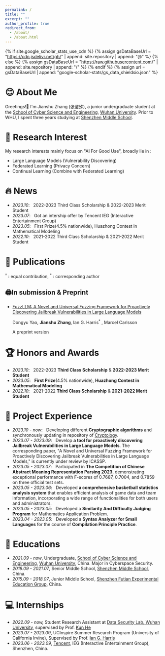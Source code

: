 ```yaml
---
permalink: /
title: ""
excerpt: ""
author_profile: true
redirect_from: 
  - /about/
  - /about.html
---
```


{% if site.google_scholar_stats_use_cdn %}
{% assign gsDataBaseUrl = "https://cdn.jsdelivr.net/gh/" | append: site.repository | append: "@" %}
{% else %}
{% assign gsDataBaseUrl = "https://raw.githubusercontent.com/" | append: site.repository | append: "/" %}
{% endif %}
{% assign url = gsDataBaseUrl | append: "google-scholar-stats/gs_data_shieldsio.json" %}

<span class='anchor' id='about-me'></span>

# 😊 About Me

Greetings!👋
I'm Jianshu Zhang (张鉴殊), a junior undergraduate student at the [School of Cyber Science and Engineering](http://cse.whu.edu.cn/index.htm), [Wuhan University](https://www.whu.edu.cn/).  Prior to WHU, I spent three years studying at [Shenzhen Middle School](https://www.shenzhong.net/). 

# 🔬 Research Interest
My research interests mainly focus on "AI For Good Use", broadly lie in :
* Large Language Models (Vulnerability Discovering)
* Federated Learning (Privacy Concern)
* Continual Learning (Combine with Federated Learning)



# 🔥 News
- *2023.10*: &nbsp; 2022-2023 Third Class Scholarship & 2022-2023 Merit Student 
- *2023.07*: &nbsp; Got an intership offer by Tencent IEG (Interactive Entertainment Group)
- *2023.05*: &nbsp; First Prize(4.5% nationwide), Huazhong Contest in Mathematical Modeling
- *2022.10*: &nbsp; 2021-2022 Third Class Scholarship & 2021-2022 Merit Student 

# 📝 Publications 
<sup>&dagger;</sup> : equal contribution, <sup>*</sup> : corresponding author

## 🖨️In submission & Preprint
- [FuzzLLM: A Novel and Universal Fuzzing Framework for Proactively Discovering Jailbreak Vulnerabilities in Large Language Models](https://arxiv.org/abs/2309.05274)

  Dongyu Yao, **Jianshu Zhang**, Ian G. Harris<sup>*</sup> , Marcel Carlsson

  A preprint version


# 🏆 Honors and Awards
- *2023.10*: &nbsp; 2022-2023 **Third Class Scholarship** & **2022-2023 Merit Student**
- *2023.05*: &nbsp; **First Prize**(4.5% nationwide), **Huazhong Contest in Mathematical Modeling**
- *2022.10*: &nbsp; 2021-2022 **Third Class Scholarship** & **2021-2022 Merit Student**


# 📁 Project Experience
- *2023.10 - now*:     &nbsp; Developing different **Cryptographic algorithms** and synchronously updating in repository of [Cryptology](https://github.com/sterzhang/Cryptology).
- *2023.07 - 2023.09*: &nbsp; Develop **a tool for proactively discovering Jailbreak Vulnerabilities in Large Language Models**. The corresponding paper, "A Novel and Universal Fuzzing Framework for Proactively Discovering Jailbreak Vulnerabilities in Large Language Models," is currently under review by ICASSP.
- *2023.05 - 2023.07*: &nbsp; Participated in **The Competition of Chinese Abstract Meaning Representation Parsing 2023**, demonstrating exceptional performance with F-scores of 0.7687, 0.7004, and 0.7859  on three official test sets.
- *2023.05 - 2023.06*: &nbsp; Developed **a comprehensive basketball statistics analysis system** that enables efficient analysis of game data and team information, incorporating a wide range of functionalities for both users and administrators.
- *2023.05 - 2023.05*: &nbsp; Developed a  **Similarity And Difficulty Judging Program** for Mathematics Application Problem.
- *2023.04 - 2023.05*: &nbsp; Developed a **Syntax Analyzer for Small Languages** for the course of **Compilation Principle Practice**.


# 📖 Educations
- *2021.09 - now*, Undergraduate, [School of Cyber Science and Engineering](http://cse.whu.edu.cn/index.htm), [Wuhan University](https://www.whu.edu.cn/), China. Major in Cyberspace Security. 
- *2018.09 - 2021.07*, Senior Middle School, [Shenzhen Middle School](https://www.shenzhong.net/), China.
- *2015.09 - 2018.07*, Junior Middle School,  [Shenzhen Futian Experimental Education Group](https://qxwy.szftedu.cn/), China.

<!-- # 💬 Invited Talks
- *2021.06*, Lorem ipsum dolor sit amet, consectetur adipiscing elit. Vivamus ornare aliquet ipsum, ac tempus justo dapibus sit amet. 
- *2021.03*, Lorem ipsum dolor sit amet, consectetur adipiscing elit. Vivamus ornare aliquet ipsum, ac tempus justo dapibus sit amet.  \| [\[video\]](https://github.com/) -->

# 💻 Internships
- *2022.09 - now,* Student Research Assistant at [Data Security Lab, Wuhan University](https://datasec.whu.edu.cn/), supervised by Prof. [Kun He](https://cse.whu.edu.cn/info/1262/3298.htm)
- *2023.07 - 2023.09*, UCInspire Summer Research Program (University of California Irvine), Supervised by Prof. [Ian G. Harris](https://www.ics.uci.edu/~harris/index.html)
- *2023.06 - 2023.09*, [Tencent](https://www.tencent.com/zh-cn/index.html), IEG (Interactive Entertainment Group), Shenzhen, China.



